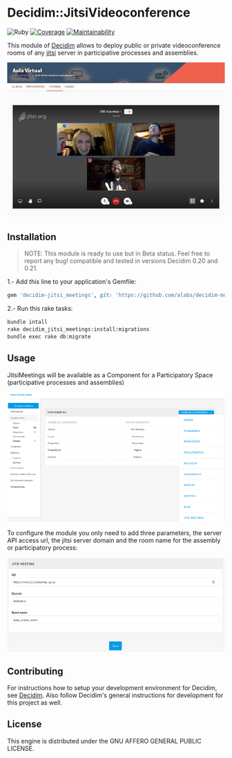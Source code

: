 # Decidim::JitsiVideoconference
![Ruby](https://github.com/alabs/decidim-module-jitsi-videoconference/workflows/Ruby/badge.svg)
[![Coverage](https://img.shields.io/codeclimate/coverage/alabs/decidim-module-calendar.svg)](https://codeclimate.com/github/alabs/decidim-module-calendar)
[![Maintainability](https://img.shields.io/codeclimate/maintainability/alabs/decidim-module-calendar.svg)](https://codeclimate.com/github/alabs/decidim-module-calendar/maintainability)

This module of [Decidim](https://decidim.org/) allows to deploy public or private videoconference rooms of any [jitsi](https://meet.jit.si/) server in participative processes and assemblies.

![decidim-jitsimeetings](decidim-jitsi.jpg)

## Installation

> NOTE: This module is ready to use but in Beta status. Feel free to report any bug! compatible and tested in versions Decidim 0.20 and 0.21.

1.- Add this line to your application's Gemfile:

```ruby
gem 'decidim-jitsi_meetings', git: 'https://github.com/alabs/decidim-module-jitsi-videoconference.git'
```

2.- Run this rake tasks:

```bash
bundle intall
rake decidim_jitsi_meetings:install:migrations
bundle exec rake db:migrate
```

## Usage

JitsiMeetings will be available as a Component for a Participatory Space (participative processes and assemblies)

![decidim-jitsi-deploy](module-jitsi-deploy.png)

To configure the module you only need to add three parameters, the server API access url, the jitsi server domain and the room name for the assembly or participatory process:

![decidim-jitsi-config](module-jitsi-config.png)

## Contributing

For instructions how to setup your development environment for Decidim, see [Decidim](https://github.com/decidim/decidim). Also follow Decidim's general instructions for development for this project as well.

## License

This engine is distributed under the GNU AFFERO GENERAL PUBLIC LICENSE.
